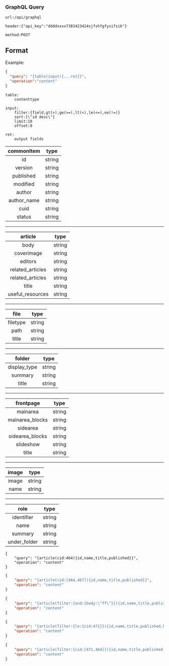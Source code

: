 ### GraphQL Query

`url:/api/graphql`

`header:{"api_key":"ddddxxxx7383423424sjfshfgfysifsik"}`

`method:POST`

Format
----
Example: 
```json
{
  "query": "{table(input){...ret}}",
  "operation":"content"
}
```

```
table:
    contenttype

input:
    filter:{field,gt(>),ge(>=),lt(<),le(<=),ne(!=)}
    sort:[\"id desc\"]
    limit:10
    offset:0
    
ret:
    output fields
```

| commonItem | type |
| :---:|:---:|
| id | string |
| version | string |
| published | string |
| modified | string |
| author | string |
| author_name | string |
| cuid | string |
| status | string |

---

| article | type |
| :---:|:---:|
| body | string |
| coverimage | string |
| editors | string |
| related_articles | string |
| related_articles | string |
| title | string |
| useful_resources | string |

---

| file | type |
| :---:|:---:|
| filetype | string |
| path | string |
| title | string |

---

| folder | type |
| :---:|:---:|
| display_type | string |
| summary | string |
| title | string |

---

| frontpage | type |
| :---:|:---:|
| mainarea | string |
| mainarea_blocks | string |
| sidearea | string |
| sidearea_blocks | string |
| slideshow | string |
| title | string |

---

| image | type |
| :---:|:---:|
| image | string |
| name | string |

---

| role | type |
| :---:|:---:|
| identifier | string |
| name | string |
| summary | string |
| under_folder | string |



```text
{
    "query": "{article(cid:464){id,name,title,published}}",
    "operation": "content"
}
```

```json
{
    "query": "{article(cid:[464,467]){id,name,title,published}}",
    "operation": "content"
}

```


```json
{
    "query": "{article(filter:{and:{body:\"ff\"}}){id,name,title,published,body}}",
    "operation": "content"
}
```


```json
{
    "query": "{article(filter:{le:{cid:471}}){id,name,title,published,body}}",
    "operation": "content"
}
```


```json
{
    "query": "{article(filter:{cid:[471,464]}){id,name,title,published,body},role{id,name}}",
    "operation": "content"
}
```